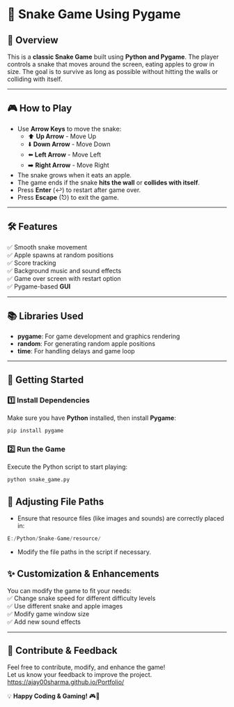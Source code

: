 # 🐍 Snake Game Using Pygame  

## 📌 Overview  
This is a **classic Snake Game** built using **Python and Pygame**. The player controls a snake that moves around the screen, eating apples to grow in size. The goal is to survive as long as possible without hitting the walls or colliding with itself.  

---

## 🎮 How to Play  
- Use **Arrow Keys** to move the snake:
  - ⬆️ **Up Arrow** - Move Up  
  - ⬇️ **Down Arrow** - Move Down  
  - ⬅️ **Left Arrow** - Move Left  
  - ➡️ **Right Arrow** - Move Right  
- The snake grows when it eats an apple.  
- The game ends if the snake **hits the wall** or **collides with itself**.  
- Press **Enter** (↩️) to restart after game over.  
- Press **Escape** (⎋) to exit the game.  

---

## 🛠 Features  
✅ Smooth snake movement  
✅ Apple spawns at random positions  
✅ Score tracking  
✅ Background music and sound effects  
✅ Game over screen with restart option  
✅ Pygame-based **GUI**  

---

## 📚 Libraries Used  
- **pygame**: For game development and graphics rendering  
- **random**: For generating random apple positions  
- **time**: For handling delays and game loop  

---

## 🚀 Getting Started  

### 1️⃣ Install Dependencies  
Make sure you have **Python** installed, then install **Pygame**:  
```bash
pip install pygame
```
### 2️⃣ Run the Game
Execute the Python script to start playing:
```bash
python snake_game.py
```


## 🔧 Adjusting File Paths
- Ensure that resource files (like images and sounds) are correctly placed in:
```swift
E:/Python/Snake-Game/resource/
```
- Modify the file paths in the script if necessary.

## ✨ Customization & Enhancements  
You can modify the game to fit your needs:  
✅ Change snake speed for different difficulty levels  
✅ Use different snake and apple images  
✅ Modify game window size  
✅ Add new sound effects  

---

## 🤝 Contribute & Feedback  
Feel free to contribute, modify, and enhance the game!  
Let us know your feedback to improve the project.
https://ajay00sharma.github.io/Portfolio/

💡 **Happy Coding & Gaming!** 🎮🐍  
